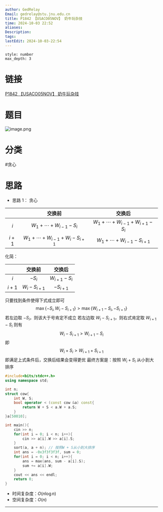 ```yaml
---
author: GedRelay
Email: gedrelay@stu.jnu.edu.cn
title: P1842 【USACO05NOV】 奶牛玩杂技
time: 2024-10-03 22:52
aliases: 
Description: 
tags: 
lastEdit: 2024-10-03-22:54
---
```


```toc
style: number
max_depth: 3
```

# 链接
[P1842 【USACO05NOV】 奶牛玩杂技](https://www.luogu.com.cn/problem/P1842) 

# 题目
![image.png](https://ged-pic-bed.oss-cn-guangzhou.aliyuncs.com/img/202410032252270.png)


# 分类
#贪心 

# 思路
- 思路 1：
贪心

|  | 交换前 | 交换后 |
| :--: | :--: | :--: |
| ${i }$ | ${W_{1}  +\cdots +W_{i-1} -S_{i}  }$ | ${W_{1} +\cdots +W_{i-1}+W_{i+1}  -S_{i}  }$ |
| ${i+1 }$ | ${W_{1}  +\cdots +W_{i-1}+W_{i}  -S_{i+1}  }$ | ${W_{1} +\cdots +W_{i-1} -S_{i+1}  }$ |
化简：

|  | 交换前 | 交换后 |
| :--: | :--: | :--: |
| ${i }$ | ${ -S_{i}  }$ | ${W_{i+1}  -S_{i}  }$ |
| ${i+1 }$ | ${W_{i}  -S_{i+1}  }$ | ${ -S_{i+1}  }$ |
只要找到条件使得下式成立即可
$$
\max\{ -S_{i} ,W_{i} -S_{i+1}  \} >\max\{ W_{i+1} -S_{i} ,-S_{i+1}  \} 
$$
若左边取 ${-S_{i}  }$，则该大于号肯定不成立
若左边取 ${W_{i} -S_{i+1}  }$，则右式肯定取 ${W_{i+1} -S_{i}  }$ 
则有
$$
W_{i} -S_{i+1} >W_{i+1} -S_{i} 
$$
即
$$
W_{i} +S_{i} >W_{i+1} +S_{i+1} 
$$
即满足上式条件后，交换后结果会变得更优
最终方案是：按照 ${W_{i} +S_{i}  }$ 从小到大排序


```cpp
#include<bits/stdc++.h>
using namespace std;

int n;
struct cow{
    int W, S;
    bool operator < (const cow &a) const{
        return W + S < a.W + a.S;
    }
}a[50010];

int main(){
    cin >> n;
    for(int i = 0; i < n; i++){
        cin >> a[i].W >> a[i].S;
    }
    sort(a, a + n); // 按照W + S从小到大排序
    int ans = -0x3f3f3f3f, sum = 0;
    for(int i = 0; i < n; i++){
        ans = max(ans, sum - a[i].S);
        sum += a[i].W;
    }
    cout << ans << endl;
    return 0;
}
```


- 时间复杂度：${O\left( n\log n \right)  }$ 
- 空间复杂度：${O\left( n \right)  }$ 


---

